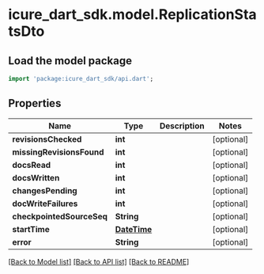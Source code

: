 # icure_dart_sdk.model.ReplicationStatsDto

## Load the model package
```dart
import 'package:icure_dart_sdk/api.dart';
```

## Properties
Name | Type | Description | Notes
------------ | ------------- | ------------- | -------------
**revisionsChecked** | **int** |  | [optional] 
**missingRevisionsFound** | **int** |  | [optional] 
**docsRead** | **int** |  | [optional] 
**docsWritten** | **int** |  | [optional] 
**changesPending** | **int** |  | [optional] 
**docWriteFailures** | **int** |  | [optional] 
**checkpointedSourceSeq** | **String** |  | [optional] 
**startTime** | [**DateTime**](DateTime.md) |  | [optional] 
**error** | **String** |  | [optional] 

[[Back to Model list]](../README.md#documentation-for-models) [[Back to API list]](../README.md#documentation-for-api-endpoints) [[Back to README]](../README.md)


